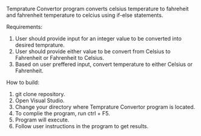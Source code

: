 Temprature Convertor program converts celsius temperature to fahreheit and fahrenheit temperature to celcius using if-else statements.

Requirements:
1. User should provide input for an integer value to be converted into desired temprature.
2. User should provide either value to be convert from Celsius to Fahrenheit or Fahrenheit to Celsius.
3. Based on user preffered input, convert temperature to either Celsius or Fahrenheit.

How to build:
1. git clone repository.
2. Open Visual Studio.
3. Change your directory where Temprature Convertor program is located.
4. To complie the program, run ctrl + F5.
5. Program will execute. 
6. Follow user instructions in the program to get results.
